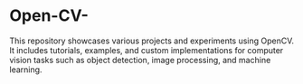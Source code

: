 # Open-CV-
This repository showcases various projects and experiments using OpenCV. It includes tutorials, examples, and custom implementations for computer vision tasks such as object detection, image processing, and machine learning.
